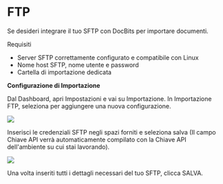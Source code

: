 # FTP

Se desideri integrare il tuo SFTP con DocBits per importare documenti.

Requisiti

* Server SFTP correttamente configurato e compatibile con Linux
* Nome host SFTP, nome utente e password
* Cartella di importazione dedicata

**Configurazione di Importazione**

Dal Dashboard, apri Impostazioni e vai su Importazione. In Importazione FTP, seleziona per aggiungere una nuova configurazione.

![](https://lh7-us.googleusercontent.com/HJMX0JZN6M8zczy4tu6yPJiwR0y40ELF3gduLLa1GAQzi_xeEHyrJ47RiFEx21BsJV-Zv3Ma8jtSU0rYnE53BOTkf63to71TZr6Arh-Izj9TEKWoeqNIUh0rItAsr56AFYHybQgJ_CUCqqVI9u5CFjI)

Inserisci le credenziali SFTP negli spazi forniti e seleziona salva (Il campo Chiave API verrà automaticamente compilato con la Chiave API dell'ambiente su cui stai lavorando).

![](https://lh7-us.googleusercontent.com/m11trSpnDmv9aco98vPG6xuIhYxngp6TauG7lDYEWB2VguNmX0ypXMi3Fc4Ey6V4Iy_YwOy4Zooh3rj_WoAQ3PQgVIjw5vqToOuq_lIxN7IqPE2fv1puzsnEO96y5mn5FHjFtC1wYrEf9sxjHk1GL2I)

Una volta inseriti tutti i dettagli necessari del tuo SFTP, clicca SALVA.
